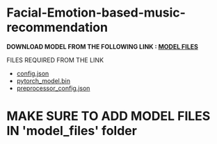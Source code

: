 # Facial-Emotion-based-music-recommendation

**DOWNLOAD MODEL FROM THE FOLLOWING LINK : [MODEL FILES](https://huggingface.co/dima806/facial_emotions_image_detection/tree/main "download model file from here")**

FILES REQUIRED FROM THE LINK

* [config.json](https://huggingface.co/dima806/facial_emotions_image_detection/blob/main/config.json)
* [pytorch_model.bin](https://huggingface.co/dima806/facial_emotions_image_detection/blob/main/pytorch_model.bin)
* [preprocessor_config.json](https://huggingface.co/dima806/facial_emotions_image_detection/blob/main/preprocessor_config.json)


# **MAKE SURE TO ADD MODEL FILES IN 'model_files' folder**
